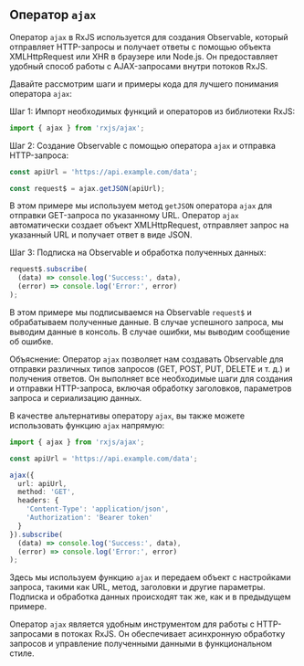 ## Оператор `ajax`

Оператор `ajax` в RxJS используется для создания Observable, который отправляет HTTP-запросы и получает ответы с помощью объекта XMLHttpRequest или XHR в браузере или Node.js. Он предоставляет удобный способ работы с AJAX-запросами внутри потоков RxJS.

Давайте рассмотрим шаги и примеры кода для лучшего понимания оператора `ajax`:

Шаг 1: Импорт необходимых функций и операторов из библиотеки RxJS:

```typescript
import { ajax } from 'rxjs/ajax';
```

Шаг 2: Создание Observable с помощью оператора `ajax` и отправка HTTP-запроса:

```typescript
const apiUrl = 'https://api.example.com/data';

const request$ = ajax.getJSON(apiUrl);
```

В этом примере мы используем метод `getJSON` оператора `ajax` для отправки GET-запроса по указанному URL. Оператор `ajax` автоматически создает объект XMLHttpRequest, отправляет запрос на указанный URL и получает ответ в виде JSON.

Шаг 3: Подписка на Observable и обработка полученных данных:

```typescript
request$.subscribe(
  (data) => console.log('Success:', data),
  (error) => console.log('Error:', error)
);
```

В этом примере мы подписываемся на Observable `request$` и обрабатываем полученные данные. В случае успешного запроса, мы выводим данные в консоль. В случае ошибки, мы выводим сообщение об ошибке.

Объяснение: Оператор `ajax` позволяет нам создавать Observable для отправки различных типов запросов (GET, POST, PUT, DELETE и т. д.) и получения ответов. Он выполняет все необходимые шаги для создания и отправки HTTP-запроса, включая обработку заголовков, параметров запроса и сериализацию данных.

В качестве альтернативы оператору `ajax`, вы также можете использовать функцию `ajax` напрямую:

```typescript
import { ajax } from 'rxjs/ajax';

const apiUrl = 'https://api.example.com/data';

ajax({
  url: apiUrl,
  method: 'GET',
  headers: {
    'Content-Type': 'application/json',
    'Authorization': 'Bearer token'
  }
}).subscribe(
  (data) => console.log('Success:', data),
  (error) => console.log('Error:', error)
);
```

Здесь мы используем функцию `ajax` и передаем объект с настройками запроса, такими как URL, метод, заголовки и другие параметры. Подписка и обработка данных происходят так же, как и в предыдущем примере.

Оператор `ajax` является удобным инструментом для работы с HTTP-запросами в потоках RxJS. Он обеспечивает асинхронную обработку запросов и управление полученными данными в функциональном стиле.